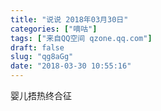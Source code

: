 ```yaml
---
title: "说说 2018年03月30日"
categories: ["嘀咕"]
tags: ["来自QQ空间 qzone.qq.com"]
draft: false
slug: "qg8aGg"
date: "2018-03-30 10:55:16"
---
```


婴儿捂热终合征

